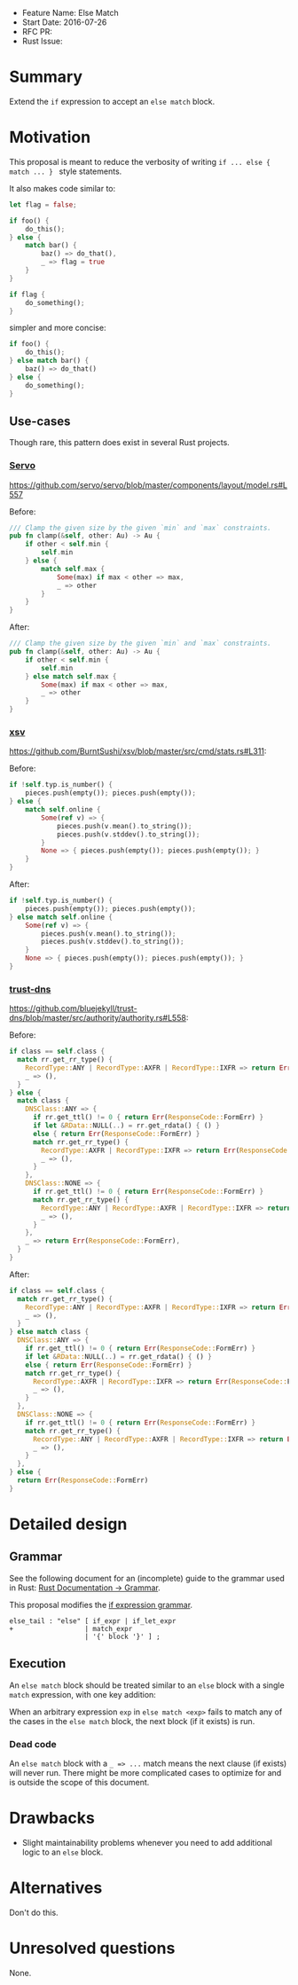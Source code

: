 - Feature Name: Else Match
- Start Date: 2016-07-26
- RFC PR:
- Rust Issue:

# Summary
[summary]: #summary

Extend the `if` expression to accept an `else match` block.

# Motivation
[motivation]: #motivation

This proposal is meant to reduce the verbosity of writing `if ... else { match ... } ` style
statements.

It also makes code similar to:

```rs
let flag = false;

if foo() {
    do_this();
} else {
    match bar() {
        baz() => do_that(),
        _ => flag = true
    }
}

if flag {
    do_something();
}
```

simpler and more concise:

```rs
if foo() {
    do_this();
} else match bar() {
    baz() => do_that()
} else {
    do_something();
}
```

## Use-cases

Though rare, this pattern does exist in several Rust projects.

### [Servo](https://github.com/servo/servo)

<https://github.com/servo/servo/blob/master/components/layout/model.rs#L557>

Before:

```rs
/// Clamp the given size by the given `min` and `max` constraints.
pub fn clamp(&self, other: Au) -> Au {
    if other < self.min {
        self.min
    } else {
        match self.max {
            Some(max) if max < other => max,
            _ => other
        }
    }
}
```

After:

```rs
/// Clamp the given size by the given `min` and `max` constraints.
pub fn clamp(&self, other: Au) -> Au {
    if other < self.min {
        self.min
    } else match self.max {
        Some(max) if max < other => max,
        _ => other
    }
}
```

### [xsv](https://github.com/BurntSushi/xsv)

<https://github.com/BurntSushi/xsv/blob/master/src/cmd/stats.rs#L311>:

Before:

```rs
if !self.typ.is_number() {
    pieces.push(empty()); pieces.push(empty());
} else {
    match self.online {
        Some(ref v) => {
            pieces.push(v.mean().to_string());
            pieces.push(v.stddev().to_string());
        }
        None => { pieces.push(empty()); pieces.push(empty()); }
    }
}
```

After:

```rs
if !self.typ.is_number() {
    pieces.push(empty()); pieces.push(empty());
} else match self.online {
    Some(ref v) => {
        pieces.push(v.mean().to_string());
        pieces.push(v.stddev().to_string());
    }
    None => { pieces.push(empty()); pieces.push(empty()); }
}
```

### [trust-dns](https://github.com/bluejekyll/trust-dns)

<https://github.com/bluejekyll/trust-dns/blob/master/src/authority/authority.rs#L558>:

Before:

```rs
if class == self.class {
  match rr.get_rr_type() {
    RecordType::ANY | RecordType::AXFR | RecordType::IXFR => return Err(ResponseCode::FormErr),
    _ => (),
  }
} else {
  match class {
    DNSClass::ANY => {
      if rr.get_ttl() != 0 { return Err(ResponseCode::FormErr) }
      if let &RData::NULL(..) = rr.get_rdata() { () }
      else { return Err(ResponseCode::FormErr) }
      match rr.get_rr_type() {
        RecordType::AXFR | RecordType::IXFR => return Err(ResponseCode::FormErr),
        _ => (),
      }
    },
    DNSClass::NONE => {
      if rr.get_ttl() != 0 { return Err(ResponseCode::FormErr) }
      match rr.get_rr_type() {
        RecordType::ANY | RecordType::AXFR | RecordType::IXFR => return Err(ResponseCode::FormErr),
        _ => (),
      }
    },
    _ => return Err(ResponseCode::FormErr),
  }
}
```

After:

```rs
if class == self.class {
  match rr.get_rr_type() {
    RecordType::ANY | RecordType::AXFR | RecordType::IXFR => return Err(ResponseCode::FormErr),
    _ => (),
  }
} else match class {
  DNSClass::ANY => {
    if rr.get_ttl() != 0 { return Err(ResponseCode::FormErr) }
    if let &RData::NULL(..) = rr.get_rdata() { () }
    else { return Err(ResponseCode::FormErr) }
    match rr.get_rr_type() {
      RecordType::AXFR | RecordType::IXFR => return Err(ResponseCode::FormErr),
      _ => (),
    }
  },
  DNSClass::NONE => {
    if rr.get_ttl() != 0 { return Err(ResponseCode::FormErr) }
    match rr.get_rr_type() {
      RecordType::ANY | RecordType::AXFR | RecordType::IXFR => return Err(ResponseCode::FormErr),
      _ => (),
    }
  },
} else {
  return Err(ResponseCode::FormErr)
}
```

# Detailed design
[design]: #detailed-design

## Grammar

See the following document for an (incomplete) guide to the grammar used in Rust:
[Rust Documentation → Grammar](https://doc.rust-lang.org/grammar.html).

This proposal modifies the
[if expression grammar](https://doc.rust-lang.org/grammar.html#if-expressions).

```
else_tail : "else" [ if_expr | if_let_expr
+                  | match_expr
                   | '{' block '}' ] ;
```

## Execution

An `else match` block should be treated similar to an `else` block with a single `match`
expression, with one key addition:

When an arbitrary expression `exp` in `else match <exp>` fails to match any of the cases in the
`else match` block, the next block (if it exists) is run.

### Dead code

An `else match` block with a `_ => ...` match means the next clause (if exists) will never run.
There might be more complicated cases to optimize for and is outside the scope of this document.

# Drawbacks
[drawbacks]: #drawbacks

- Slight maintainability problems whenever you need to add additional logic to an `else` block.

# Alternatives
[alternatives]: #alternatives

Don't do this.

# Unresolved questions
[unresolved]: #unresolved-questions

None.
